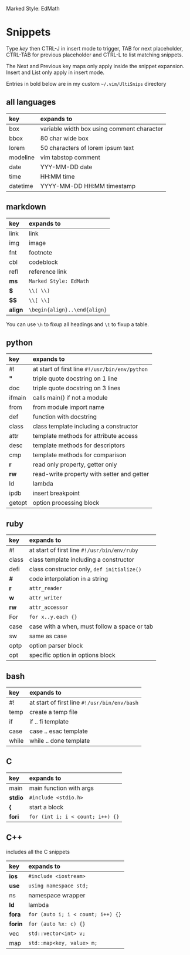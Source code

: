 Marked Style: EdMath

Snippets
========

Type *key* then CTRL-J in insert mode to trigger, TAB for next placeholder, CTRL-TAB for previous placeholder and CTRL-L to list matching snippets.

The Next and Previous key maps only apply inside the snippet expansion.  Insert and List only apply in insert mode.

Entries in bold below are in my custom `~/.vim/UltiSnips` directory



all languages
-------------

| key      | expands to                                 |
|:---------|:-------------------------------------------|
| box      | variable width box using comment character |
| bbox     | 80 char wide box                           |
| lorem    | 50 characters of lorem ipsum text          |
| modeline | vim tabstop comment                        |
| date     | YYY-MM-DD date                             |
| time     | HH:MM time                                 |
| datetime | YYYY-MM-DD HH:MM timestamp                 |

markdown
--------

| key       | expands to                   |
|:----------|:-----------------------------|
| link      | link                         |
| img       | image                        |
| fnt       | footnote                     |
| cbl       | codeblock                    |
| refl      | reference link               |
| **ms**    | `Marked Style: EdMath`       |
| **$**     | `\\( \\)`                    |
| **$$**    | `\\[ \\]`                    |
| **align** | `\begin{align}..\end{align}` |

You can use `\h` to fixup all headings and `\t` to fixup a table.

python
------

| key    | expands to                                     |
|:-------|:-----------------------------------------------|
| #!     | at start of first line `#!/usr/bin/env/python` |
| **"**  | triple quote docstring on 1 line               |
| doc    | triple quote docstring on 3 lines              |
| ifmain | calls main() if not a module                   |
| from   | from module import name                        |
| def    | function with docstring                        |
| class  | class template including a constructor         |
| attr   | template methods for attribute access          |
| desc   | template methods for descriptors               |
| cmp    | template methods for comparison                |
| **r**  | read only property, getter only                |
| **rw** | read-write property with setter and getter     |
| ld     | lambda                                         |
| ipdb   | insert breakpoint                              |
| getopt | option processing block                        |

ruby
----

| key    | expands to                                   |
|:-------|:---------------------------------------------|
| #!     | at start of first line `#!/usr/bin/env/ruby` |
| class  | class template including a constructor       |
| defi   | class constructor only, `def initialize()`   |
| **#**  | code interpolation in a string               |
| **r**  | `attr_reader`                                |
| **w**  | `attr_writer`                                |
| **rw** | `attr_accessor`                              |
| For    | `for x..y.each {}`                           |
| case   | case with a when, must follow a space or tab |
| sw     | same as case                                 |
| optp   | option parser block                          |
| opt    | specific option in options block             |

bash
----

| key   | expands to                                   |
|:------|:---------------------------------------------|
| #!    | at start of first line `#!/usr/bin/env/bash` |
| temp  | create a temp file                           |
| if    | if .. fi template                            |
| case  | case .. esac template                        |
| while | while .. done template                       |

C
-

| key       | expands to                       |
|:----------|:---------------------------------|
| main      | main function with args          |
| **stdio** | `#include <stdio.h>`             |
| **{**     | start a block                    |
| **fori**  | `for (int i; i < count; i++) {}` |

C++
---

includes all the C snippets

| key       | expands to                        |
|:----------|:----------------------------------|
| **ios**   | `#include <iostream>`             |
| **use**   | `using namespace std;`            |
| ns        | namespace wrapper                 |
| **ld**    | lambda                            |
| **fora**  | `for (auto i; i < count; i++) {}` |
| **forin** | `for (auto %x: c) {}`             |
| vec       | `std::vector<int> v;`             |
| map       | `std::map<key, value> m;`         |
